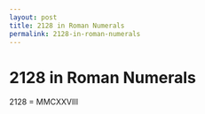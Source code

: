 ```yaml
---
layout: post
title: 2128 in Roman Numerals
permalink: 2128-in-roman-numerals
---
```


# 2128 in Roman Numerals

2128 = MMCXXVIII
